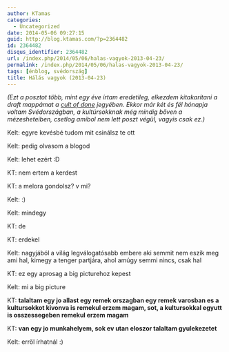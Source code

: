 ```yaml
---
author: KTamas
categories:
  - Uncategorized
date: 2014-05-06 09:27:15
guid: http://blog.ktamas.com/?p=2364482
id: 2364482
disqus_identifier: 2364482
url: /index.php/2014/05/06/halas-vagyok-2013-04-23/
permalink: /index.php/2014/05/06/halas-vagyok-2013-04-23/
tags: [énblog, svédország]
title: Hálás vagyok (2013-04-23)
---
```


_(Ezt a posztot több, mint egy éve írtam eredetileg, elkezdem kitakarítani a draft mappámat a [cult of done](http://www.brepettis.com/blog/2009/3/3/the-cult-of-done-manifesto.html) jegyében. Ekkor már két és fél hónapja voltam Svédországban, a kultúrsokknak még mindig bőven a mézesheteiben, csetlog amibol nem lett poszt végül, vagyis csak ez.)_

Kelt: egyre kevésbé tudom mit csinálsz te ott
  
Kelt: pedig olvasom a blogod
  
Kelt: lehet ezért :D
  
KT: nem ertem a kerdest
  
KT: a melora gondolsz? v mi?
  
Kelt: :)
  
Kelt: mindegy
  
KT: de
  
KT: erdekel
  
Kelt: nagyjából a világ legválogatósabb embere aki semmit nem eszik meg ami hal, kimegy a tenger partjára, ahol amúgy semmi nincs, csak hal
  
KT: ez egy aprosag a big picturehoz kepest
  
Kelt: mi a big picture
  
KT: **talaltam egy jo allast egy remek orszagban egy remek varosban es a kultursokkot kivonva is remekul erzem magam, sot, a kultursokkal egyutt is osszessegeben remekul erzem magam**
  
KT: **van egy jo munkahelyem, sok ev utan eloszor talaltam gyulekezetet**
  
Kelt: erről írhatnál :)
